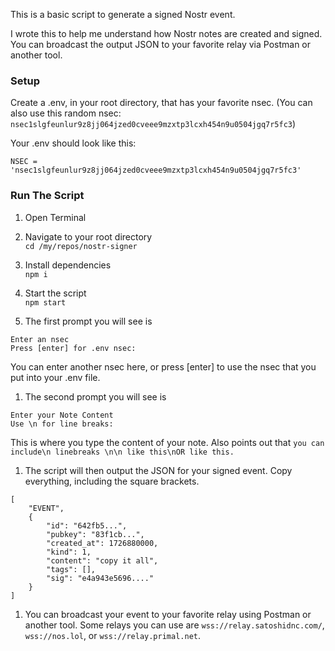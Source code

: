 This is a basic script to generate a signed Nostr event.

I wrote this to help me understand how Nostr notes are created and signed. You can broadcast the output JSON to your favorite relay via Postman or another tool.

### Setup
Create a .env, in your root directory, that has your favorite nsec. (You can also use this random nsec: `nsec1slgfeunlur9z8jj064jzed0cveee9mzxtp3lcxh454n9u0504jgq7r5fc3`)

Your .env should look like this:
```
NSEC = 'nsec1slgfeunlur9z8jj064jzed0cveee9mzxtp3lcxh454n9u0504jgq7r5fc3'
```

### Run The Script
1. Open Terminal

1. Navigate to your root directory  
`cd /my/repos/nostr-signer`

1. Install dependencies  
`npm i`

1. Start the script  
`npm start`

1. The first prompt you will see is  
```
Enter an nsec
Press [enter] for .env nsec:
```
You can enter another nsec here, or press [enter] to use the nsec that you put into your .env file.

1. The second prompt you will see is  
```
Enter your Note Content
Use \n for line breaks:
```  
This is where you type the content of your note. Also points out that `you can include\n linebreaks \n\n like this\nOR like this.`

1. The script will then output the JSON for your signed event. Copy everything, including the square brackets.
```
[
    "EVENT",
    {
        "id": "642fb5...",
        "pubkey": "83f1cb...",
        "created_at": 1726880000,
        "kind": 1,
        "content": "copy it all",
        "tags": [],
        "sig": "e4a943e5696...."
    }
]
```

1. You can broadcast your event to your favorite relay using Postman or another tool. Some relays you can use are `wss://relay.satoshidnc.com/`, `wss://nos.lol`, or  `wss://relay.primal.net`.
